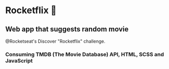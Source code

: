 # Rocketflix :rocket:

## Web app that suggests random movie

@Rocketseat's Discover "Rocketflix" challenge.

### Consuming TMDB (The Movie Database) API, HTML, SCSS and JavaScript
